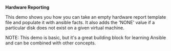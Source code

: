 **Hardware Reporting**

This demo shows you how you can take an empty hardware report template file and populate it with ansible facts.
It also adds the 'NONE' value if a particular disk does not exist on a given virtual machine.

NOTE: This demo is basic, but it's a great building block for learning Ansible and can be combined with other concepts.


